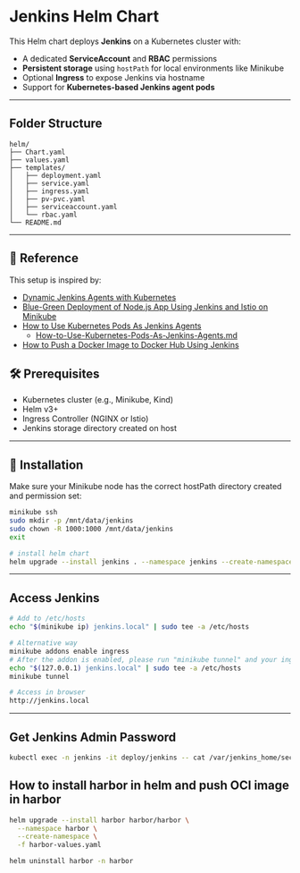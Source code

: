 # Jenkins Helm Chart

This Helm chart deploys **Jenkins** on a Kubernetes cluster with:

- A dedicated **ServiceAccount** and **RBAC** permissions
- **Persistent storage** using `hostPath` for local environments like Minikube
- Optional **Ingress** to expose Jenkins via hostname
- Support for **Kubernetes-based Jenkins agent pods**

---

## Folder Structure

```
helm/
├── Chart.yaml
├── values.yaml
├── templates/
│   ├── deployment.yaml
│   ├── service.yaml
│   ├── ingress.yaml
│   ├── pv-pvc.yaml
│   ├── serviceaccount.yaml
│   └── rbac.yaml
└── README.md
```

---

## 📘 Reference

This setup is inspired by:

- [Dynamic Jenkins Agents with Kubernetes](https://jsarvabhowma1.medium.com/dynamic-jenkins-agents-with-kubernetes-8f9010120ba7)
- [Blue-Green Deployment of Node.js App Using Jenkins and Istio on Minikube](https://medium.com/@shahebazsayed07/blue-green-deployment-of-node-js-app-using-jenkins-and-istio-on-minikube-kubernetes-cluster-a4925ca6cf73)
- [How to Use Kubernetes Pods As Jenkins Agents](https://www.youtube.com/watch?v=ZXaorni-icg)
    - [How-to-Use-Kubernetes-Pods-As-Jenkins-Agents.md](https://gist.github.com/darinpope/67c297b3ccc04c17991b22e1422df45a)
- [How to Push a Docker Image to Docker Hub Using Jenkins](https://www.youtube.com/watch?v=alQQ84M4CYU)

## 🛠️ Prerequisites

- Kubernetes cluster (e.g., Minikube, Kind)
- Helm v3+
- Ingress Controller (NGINX or Istio)
- Jenkins storage directory created on host

---

## 🚀 Installation

Make sure your Minikube node has the correct hostPath directory created and permission set:

```bash
minikube ssh
sudo mkdir -p /mnt/data/jenkins
sudo chown -R 1000:1000 /mnt/data/jenkins
exit

# install helm chart
helm upgrade --install jenkins . --namespace jenkins --create-namespace 
```

---

## Access Jenkins

```sh
# Add to /etc/hosts
echo "$(minikube ip) jenkins.local" | sudo tee -a /etc/hosts

# Alternative way
minikube addons enable ingress
# After the addon is enabled, please run "minikube tunnel" and your ingress resources would be available at "127.0.0.1"
echo "$(127.0.0.1) jenkins.local" | sudo tee -a /etc/hosts
minikube tunnel

# Access in browser
http://jenkins.local
```

---

## Get Jenkins Admin Password

```sh
kubectl exec -n jenkins -it deploy/jenkins -- cat /var/jenkins_home/secrets/initialAdminPassword
```


## How to install harbor in helm and push OCI image in harbor
```sh
helm upgrade --install harbor harbor/harbor \
  --namespace harbor \
  --create-namespace \
  -f harbor-values.yaml

helm uninstall harbor -n harbor
```
